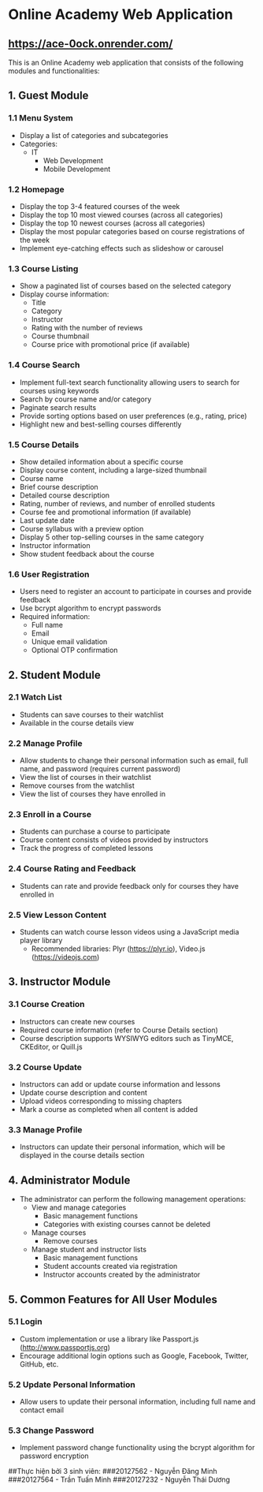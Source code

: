 

# Online Academy Web Application
## https://ace-0ock.onrender.com/
This is an Online Academy web application that consists of the following modules and functionalities:

## 1. Guest Module

### 1.1 Menu System
- Display a list of categories and subcategories
- Categories:
  - IT
    - Web Development
    - Mobile Development

### 1.2 Homepage
- Display the top 3-4 featured courses of the week
- Display the top 10 most viewed courses (across all categories)
- Display the top 10 newest courses (across all categories)
- Display the most popular categories based on course registrations of the week
- Implement eye-catching effects such as slideshow or carousel

### 1.3 Course Listing
- Show a paginated list of courses based on the selected category
- Display course information:
  - Title
  - Category
  - Instructor
  - Rating with the number of reviews
  - Course thumbnail
  - Course price with promotional price (if available)

### 1.4 Course Search
- Implement full-text search functionality allowing users to search for courses using keywords
- Search by course name and/or category
- Paginate search results
- Provide sorting options based on user preferences (e.g., rating, price)
- Highlight new and best-selling courses differently

### 1.5 Course Details
- Show detailed information about a specific course
- Display course content, including a large-sized thumbnail
- Course name
- Brief course description
- Detailed course description
- Rating, number of reviews, and number of enrolled students
- Course fee and promotional information (if available)
- Last update date
- Course syllabus with a preview option
- Display 5 other top-selling courses in the same category
- Instructor information
- Show student feedback about the course

### 1.6 User Registration
- Users need to register an account to participate in courses and provide feedback
- Use bcrypt algorithm to encrypt passwords
- Required information:
  - Full name
  - Email
  - Unique email validation
  - Optional OTP confirmation

## 2. Student Module

### 2.1 Watch List
- Students can save courses to their watchlist
- Available in the course details view

### 2.2 Manage Profile
- Allow students to change their personal information such as email, full name, and password (requires current password)
- View the list of courses in their watchlist
- Remove courses from the watchlist
- View the list of courses they have enrolled in

### 2.3 Enroll in a Course
- Students can purchase a course to participate
- Course content consists of videos provided by instructors
- Track the progress of completed lessons

### 2.4 Course Rating and Feedback
- Students can rate and provide feedback only for courses they have enrolled in

### 2.5 View Lesson Content
- Students can watch course lesson videos using a JavaScript media player library
  - Recommended libraries: Plyr (https://plyr.io), Video.js (https://videojs.com)

## 3. Instructor Module

### 3.1 Course Creation
- Instructors can create new courses
- Required course information (refer to Course Details section)
- Course description supports WYSIWYG editors such as TinyMCE, CKEditor, or Quill.js

### 3.2 Course Update
- Instructors can add or update course information and lessons
- Update course description and content
- Upload videos corresponding to missing chapters
- Mark a course as completed when all content is added

### 3.3 Manage Profile
- Instructors can update their personal information, which will be displayed in the course details section

## 4. Administrator Module

- The administrator can perform the following management operations:
  - View and manage categories
    - Basic management functions
    - Categories with existing courses cannot be deleted
  - Manage courses
    - Remove courses
  - Manage student and instructor lists
    - Basic management functions
    - Student accounts created via registration
    - Instructor accounts created by the administrator

## 5. Common Features for All User Modules

### 5.1 Login
- Custom implementation or use a library like Passport.js (http://www.passportjs.org)
- Encourage additional login options such as Google, Facebook, Twitter, GitHub, etc.

### 5.2 Update Personal Information
- Allow users to update their personal information, including full name and contact email

### 5.3 Change Password
- Implement password change functionality using the bcrypt algorithm for password encryption


##Thực hiện bởi 3 sinh viên:
###20127562 - Nguyễn Đăng Minh
###20127564 - Trần Tuấn Minh
###20127232 - Nguyễn Thái Dương


